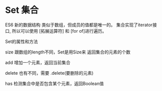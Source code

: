 # Set  集合


ES6 新的数据结构 类似于数组，但成员的值都是唯一的。
集合实现了iterator接口, 所以可以使用 [拓展运算符] 和 [for  of]进行遍历。

Set的属性和方法

size 跟数组的length不同，Set是用Size来 返回集合的元素的个数

add  增加一个元素，返回当前集合

delete  也有不同，需要  .delete(要删除的元素)

has 检测集合中是否包含某个元素，返回Boolean值